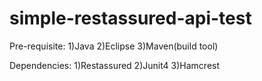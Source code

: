 # simple-restassured-api-test

Pre-requisite:
1)Java
2)Eclipse
3)Maven(build tool)

Dependencies:
1)Restassured
2)Junit4
3)Hamcrest

